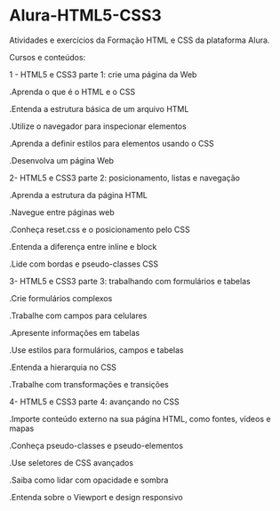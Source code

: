# Alura-HTML5-CSS3
Atividades e exercícios da Formação HTML e CSS da plataforma Alura.

Cursos e conteúdos:


1 - HTML5 e CSS3 parte 1: crie uma página da Web


.Aprenda o que é o HTML e o CSS

.Entenda a estrutura básica de um arquivo HTML

.Utilize o navegador para inspecionar elementos

.Aprenda a definir estilos para elementos usando o CSS

.Desenvolva um página Web


2- HTML5 e CSS3 parte 2: posicionamento, listas e navegação


.Aprenda a estrutura da página HTML

.Navegue entre páginas web

.Conheça reset.css e o posicionamento pelo CSS

.Entenda a diferença entre inline e block

.Lide com bordas e pseudo-classes CSS


3- HTML5 e CSS3 parte 3: trabalhando com formulários e tabelas


.Crie formulários complexos

.Trabalhe com campos para celulares

.Apresente informações em tabelas

.Use estilos para formulários, campos e tabelas

.Entenda a hierarquia no CSS

.Trabalhe com transformações e transições


4- HTML5 e CSS3 parte 4: avançando no CSS


.Importe conteúdo externo na sua página HTML, como fontes, vídeos e mapas

.Conheça pseudo-classes e pseudo-elementos

.Use seletores de CSS avançados

.Saiba como lidar com opacidade e sombra

.Entenda sobre o Viewport e design responsivo
